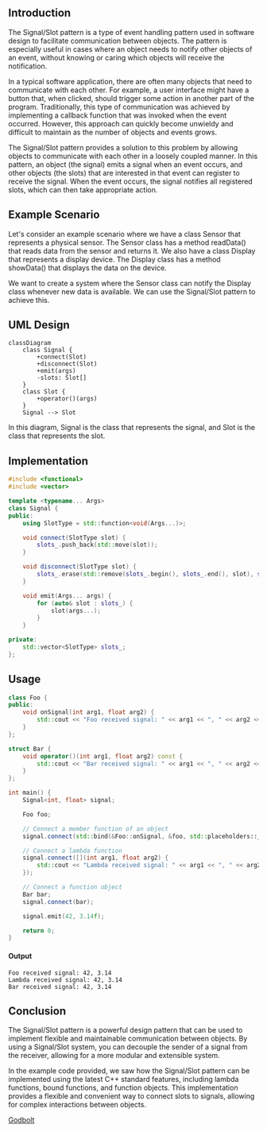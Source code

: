 ## Introduction
The Signal/Slot pattern is a type of event handling pattern used in software design to facilitate communication between objects. The pattern is especially useful in cases where an object needs to notify other objects of an event, without knowing or caring which objects will receive the notification.

In a typical software application, there are often many objects that need to communicate with each other. For example, a user interface might have a button that, when clicked, should trigger some action in another part of the program. Traditionally, this type of communication was achieved by implementing a callback function that was invoked when the event occurred. However, this approach can quickly become unwieldy and difficult to maintain as the number of objects and events grows.

The Signal/Slot pattern provides a solution to this problem by allowing objects to communicate with each other in a loosely coupled manner. In this pattern, an object (the signal) emits a signal when an event occurs, and other objects (the slots) that are interested in that event can register to receive the signal. When the event occurs, the signal notifies all registered slots, which can then take appropriate action.

## Example Scenario
Let's consider an example scenario where we have a class Sensor that represents a physical sensor. The Sensor class has a method readData() that reads data from the sensor and returns it. We also have a class Display that represents a display device. The Display class has a method showData() that displays the data on the device.

We want to create a system where the Sensor class can notify the Display class whenever new data is available. We can use the Signal/Slot pattern to achieve this.

## UML Design
```mermaid
classDiagram
    class Signal {
        +connect(Slot)
        +disconnect(Slot)
        +emit(args)
        -slots: Slot[]
    }
    class Slot {
        +operator()(args)
    }
    Signal --> Slot
```
In this diagram, Signal is the class that represents the signal, and Slot is the class that represents the slot.

## Implementation
```c++
#include <functional>
#include <vector>

template <typename... Args>
class Signal {
public:
    using SlotType = std::function<void(Args...)>;

    void connect(SlotType slot) {
        slots_.push_back(std::move(slot));
    }

    void disconnect(SlotType slot) {
        slots_.erase(std::remove(slots_.begin(), slots_.end(), slot), slots_.end());
    }

    void emit(Args... args) {
        for (auto& slot : slots_) {
            slot(args...);
        }
    }

private:
    std::vector<SlotType> slots_;
};
```

## Usage
```c++
class Foo {
public:
    void onSignal(int arg1, float arg2) {
        std::cout << "Foo received signal: " << arg1 << ", " << arg2 << std::endl;
    }
};

struct Bar {
    void operator()(int arg1, float arg2) const {
        std::cout << "Bar received signal: " << arg1 << ", " << arg2 << std::endl;
    }
};

int main() {
    Signal<int, float> signal;

    Foo foo;

    // Connect a member function of an object
    signal.connect(std::bind(&Foo::onSignal, &foo, std::placeholders::_1, std::placeholders::_2));

    // Connect a lambda function
    signal.connect([](int arg1, float arg2) {
        std::cout << "Lambda received signal: " << arg1 << ", " << arg2 << std::endl;
    });

    // Connect a function object
    Bar bar;
    signal.connect(bar);

    signal.emit(42, 3.14f);

    return 0;
}
```
#### Output
```
Foo received signal: 42, 3.14
Lambda received signal: 42, 3.14
Bar received signal: 42, 3.14
```

## Conclusion
The Signal/Slot pattern is a powerful design pattern that can be used to implement flexible and maintainable communication between objects. By using a Signal/Slot system, you can decouple the sender of a signal from the receiver, allowing for a more modular and extensible system.

In the example code provided, we saw how the Signal/Slot pattern can be implemented using the latest C++ standard features, including lambda functions, bound functions, and function objects. This implementation provides a flexible and convenient way to connect slots to signals, allowing for complex interactions between objects.

[Godbolt](https://godbolt.org/z/hcqhGMT7v)
